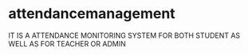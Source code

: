 # attendancemanagement
IT IS A ATTENDANCE MONITORING SYSTEM FOR BOTH STUDENT AS WELL AS FOR TEACHER OR ADMIN
